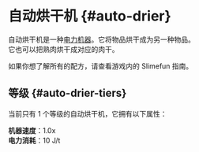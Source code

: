 # 自动烘干机 {#auto-drier}

自动烘干机是一种[电力机器](/Electric-Machines#machines)。它将物品烘干成为另一种物品。  
它也可以把熟肉烘干成对应的肉干。

如果你想了解所有的配方，请查看游戏内的 Slimefun 指南。

## 等级 {#auto-drier-tiers}

当前只有 1 个等级的自动烘干机，它拥有以下属性：

**机器速度**：1.0x  
**电力消耗**：10 J/t
